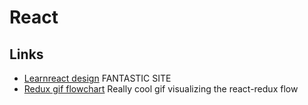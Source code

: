 # React

## Links

- [Learnreact design](https://learnreact.design/) FANTASTIC SITE
- [Redux gif flowchart](https://redux.js.org/assets/images/ReduxAsyncDataFlowDiagram-d97ff38a0f4da0f327163170ccc13e80.gif) Really cool gif visualizing the react-redux flow
